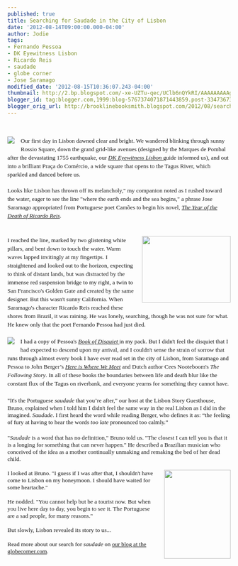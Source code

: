 ```yaml
---
published: true
title: Searching for Saudade in the City of Lisbon
date: '2012-08-14T09:00:00.000-04:00'
author: Jodie
tags:
- Fernando Pessoa
- DK Eyewitness Lisbon
- Ricardo Reis
- saudade
- globe corner
- Jose Saramago
modified_date: '2012-08-15T10:36:07.243-04:00'
thumbnail: http://2.bp.blogspot.com/-xe-UZTu-qec/UClb6nQYkRI/AAAAAAAAAgY/ULIZ6Yyb8Pw/s72-c/IMG_7956-300x225.jpg
blogger_id: tag:blogger.com,1999:blog-5767374071871443859.post-3347367368604544153
blogger_orig_url: http://brooklinebooksmith.blogspot.com/2012/08/searching-for-saudade-in-city-of-lisbon.html
---
```


<br /><div class="separator" style="clear: both; text-align: left;"><a href="http://2.bp.blogspot.com/-xe-UZTu-qec/UClb6nQYkRI/AAAAAAAAAgY/ULIZ6Yyb8Pw/s1600/IMG_7956-300x225.jpg" imageanchor="1" style="clear: left; float: left; margin-bottom: 1em; margin-right: 1em;"><img border="0" src="http://2.bp.blogspot.com/-xe-UZTu-qec/UClb6nQYkRI/AAAAAAAAAgY/ULIZ6Yyb8Pw/s1600/IMG_7956-300x225.jpg" /></a></div><span style="font-family: Georgia, Times New Roman, serif;"><span style="font-size: 13.333333969116211px; line-height: 19px;">Our first day in Lisbon dawned clear and bright. We wandered blinking through sunny Rossio Square, down the grand grid-like avenues (designed by the Marques de Pombal after the devastating 1755 earthquake, our&nbsp;</span><a data-mce-href="http://www.brooklinebooksmith-shop.com/book/9780756669270" href="http://www.brooklinebooksmith-shop.com/book/9780756669270" style="font-size: 13.333333969116211px; line-height: 19px;"><i>DK Eyewitness Lisbon&nbsp;</i></a><span style="font-size: 13.333333969116211px; line-height: 19px;">guide informed us), and out into a brilliant Praça do Comércio, a wide square that opens to the Tagus River, which sparkled and danced before us.</span></span><br /><br /><span style="font-family: Georgia, 'Times New Roman', 'Bitstream Charter', Times, serif; font-size: 13.333333969116211px; line-height: 19px;">Looks like Lisbon has thrown off its melancholy," my companion noted as&nbsp;I rushed toward the water, eager to see the line "where the earth ends and the sea begins," a phrase Jose Saramago appropriated from Portuguese poet Camões to begin his novel,&nbsp;</span><a data-mce-href="http://www.brooklinebooksmith-shop.com/book/9780156996938" href="http://www.brooklinebooksmith-shop.com/book/9780156996938" style="font-family: Georgia, 'Times New Roman', 'Bitstream Charter', Times, serif; font-size: 13.333333969116211px; line-height: 19px;"><i>The Year of the Death of Ricardo Reis</i></a><span style="font-family: Georgia, 'Times New Roman', 'Bitstream Charter', Times, serif; font-size: 13.333333969116211px; line-height: 19px;">.</span><br /><br /><div style="font-family: Georgia, 'Times New Roman', 'Bitstream Charter', Times, serif; font-size: 13.333333969116211px; line-height: 19px;"><br /></div><div style="font-family: Georgia, 'Times New Roman', 'Bitstream Charter', Times, serif; font-size: 13.333333969116211px; line-height: 19px;"><a href="http://3.bp.blogspot.com/-SE5ZDMXXHS8/UClc4UShAyI/AAAAAAAAAgw/VQnSuDmo0yI/s1600/IMG_7567-300x225.jpg" imageanchor="1" style="clear: right; float: right; margin-bottom: 1em; margin-left: 1em;"><img border="0" height="150" src="http://3.bp.blogspot.com/-SE5ZDMXXHS8/UClc4UShAyI/AAAAAAAAAgw/VQnSuDmo0yI/s200/IMG_7567-300x225.jpg" width="200" /></a><span style="font-size: 13.333333969116211px;">I reached the line, marked by two glistening white pillars, and bent down to touch the water.&nbsp;</span><span style="font-size: 13.333333969116211px;">Warm waves lapped invitingly at my fingertips. I straightened and looked out to the horizon, expecting to think of distant lands, but was distracted by the immense red suspension bridge to my right, a twin to San Francisco's Golden Gate and created by the same designer. But this wasn't sunny California. When Saramago's character Ricardo Reis reached these shores from Brazil, it was raining. He was lonely, searching, though he was not sure for what. He knew only that the poet Fernando Pessoa had just died.</span></div><div style="font-family: Georgia, 'Times New Roman', 'Bitstream Charter', Times, serif; font-size: 13.333333969116211px; line-height: 19px;"><br /></div><div style="font-family: Georgia, 'Times New Roman', 'Bitstream Charter', Times, serif; font-size: 13.333333969116211px; line-height: 19px;"><a href="http://1.bp.blogspot.com/-NKrmx-RgNYM/UClcoGzQPnI/AAAAAAAAAgg/dzBnEANpT1g/s1600/51SHAMH8CGL._SL160_.jpg" imageanchor="1" style="clear: left; float: left; margin-bottom: 1em; margin-right: 1em;"><img border="0" src="http://1.bp.blogspot.com/-NKrmx-RgNYM/UClcoGzQPnI/AAAAAAAAAgg/dzBnEANpT1g/s1600/51SHAMH8CGL._SL160_.jpg" /></a><span style="font-size: 13.333333969116211px;">I had a copy of Pessoa's&nbsp;</span><a data-mce-href="http://www.brooklinebooksmith-shop.com/book/9780141183046" href="http://www.brooklinebooksmith-shop.com/book/9780141183046" style="font-size: 13.333333969116211px;"><i>Book of Disquiet</i>&nbsp;</a><span style="font-size: 13.333333969116211px;">in my pack. But I didn't feel the disquiet that I had&nbsp;expected to descend upon my arrival, and I couldn't sense the strain of sorrow that runs through almost every book I have ever read set in the city of Lisbon, from Saramago and Pessoa to John Berger’s&nbsp;</span><a data-mce-href="http://www.brooklinebooksmith-shop.com/book/9781400079339" href="http://www.brooklinebooksmith-shop.com/book/9781400079339" style="font-size: 13.333333969116211px;"><i>Here is Where We Meet</i></a><span style="font-size: 13.333333969116211px;">&nbsp;and Dutch author Cees Nooteboom's&nbsp;</span><i style="font-size: 13.333333969116211px;">The Following Story</i><span style="font-size: 13.333333969116211px;">. In all of these books the boundaries between life and death blur like the constant flux of the Tagus on riverbank, and everyone yearns for something they cannot have.</span></div><div style="font-family: Georgia, 'Times New Roman', 'Bitstream Charter', Times, serif; font-size: 13.333333969116211px; line-height: 19px;"><span style="font-size: 13.333333969116211px;"><br /></span></div><div style="font-family: Georgia, 'Times New Roman', 'Bitstream Charter', Times, serif; font-size: 13.333333969116211px; line-height: 19px;"><span style="font-size: 13.333333969116211px;">"It's the Portuguese&nbsp;</span><i style="font-size: 13.333333969116211px;">saudade</i><span style="font-size: 13.333333969116211px;">&nbsp;that you’re after," our host at the Lisbon Story&nbsp;</span><span style="font-family: Georgia, Times New Roman, serif; font-size: small; line-height: normal;"><span style="font-size: 13.333333969116211px;">Guesthouse, Bruno, explained when I told him I didn't feel the same way in the real Lisbon as I did in the imagined.&nbsp;</span><i style="font-size: 13.333333969116211px;">Saudade</i><span style="font-size: 13.333333969116211px;">. I first heard the word while reading Berger, who defines it as: “the feeling of fury at having to hear the words&nbsp;</span><i style="font-size: 13.333333969116211px;">too late</i></span><span style="font-family: 'Times New Roman'; font-size: 13.333333969116211px; line-height: normal;"><span style="font-family: Georgia, Times New Roman, serif;">&nbsp;pronounced too calmly.</span>”</span></div><div style="font-family: Georgia, 'Times New Roman', 'Bitstream Charter', Times, serif; font-size: 13.333333969116211px; line-height: 19px;"><span style="font-size: 13.333333969116211px;"><br /></span></div><div style="font-family: Georgia, 'Times New Roman', 'Bitstream Charter', Times, serif; font-size: 13.333333969116211px; line-height: 19px;"></div><div style="font-size: 13.333333969116211px;"></div><div style="font-size: 13.333333969116211px;"></div><div style="font-size: 13.333333969116211px;"><span style="font-family: Georgia, Times New Roman, serif;">"<i>Saudade</i>&nbsp;is a word that has no definition," Bruno told us. "The closest I can tell you is that it is a longing for something that can never happen." He described a Brazilian musician who conceived of the idea as a mother continually unmaking and remaking the bed of her dead child.</span></div><div style="font-size: 13.333333969116211px;"><br /></div><div style="font-size: 13.333333969116211px;"><a href="http://3.bp.blogspot.com/-t1_cipb9Gp8/UClctGiv6sI/AAAAAAAAAgo/XxmaSkFR7Ac/s1600/0727121242-225x300.jpg" imageanchor="1" style="clear: right; float: right; margin-bottom: 1em; margin-left: 1em;"><img border="0" height="200" src="http://3.bp.blogspot.com/-t1_cipb9Gp8/UClctGiv6sI/AAAAAAAAAgo/XxmaSkFR7Ac/s200/0727121242-225x300.jpg" width="150" /></a><span style="font-family: Georgia, Times New Roman, serif;">I looked at Bruno. "I guess if I was after that, I shouldn't have come to Lisbon on my honeymoon. I should have waited for some heartache."</span></div><div style="font-size: 13.333333969116211px;"><span style="font-family: Georgia, Times New Roman, serif;"><br /></span></div><div style="font-size: 13.333333969116211px;"><span style="font-family: Georgia, Times New Roman, serif;">He nodded. "You cannot help but be a tourist now. But when you live here day to day, you begin to see it. The Portuguese are a sad people, for many reasons."</span></div><div style="font-size: 13.333333969116211px;"><span style="font-family: Georgia, Times New Roman, serif;"><br /></span></div><div style="font-size: 13.333333969116211px;"><span style="font-family: Georgia, Times New Roman, serif;">But slowly, Lisbon revealed its story to us...</span></div><div style="font-size: 13.333333969116211px;"><span style="font-family: Georgia, Times New Roman, serif;"><br /></span></div><div style="font-size: 13.333333969116211px;"><span style="font-family: Georgia, Times New Roman, serif;">Read more about our search for <i>saudade</i>&nbsp;on <a href="http://globecornerbookstore.com/blogs/">our blog at the globecorner.com</a>.</span></div><br /><br /><div style="font-size: 13.333333969116211px;"></div><div style="color: #333333; font-size: 13.333333969116211px;"><br /></div><div style="color: #333333; font-size: 13.333333969116211px;"><br /></div><br /><div style="font-size: 13.333333969116211px;"><br /></div><br />